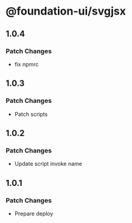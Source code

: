 # @foundation-ui/svgjsx

## 1.0.4

### Patch Changes

- fix npmrc

## 1.0.3

### Patch Changes

- Patch scripts

## 1.0.2

### Patch Changes

- Update script invoke name

## 1.0.1

### Patch Changes

- Prepare deploy
